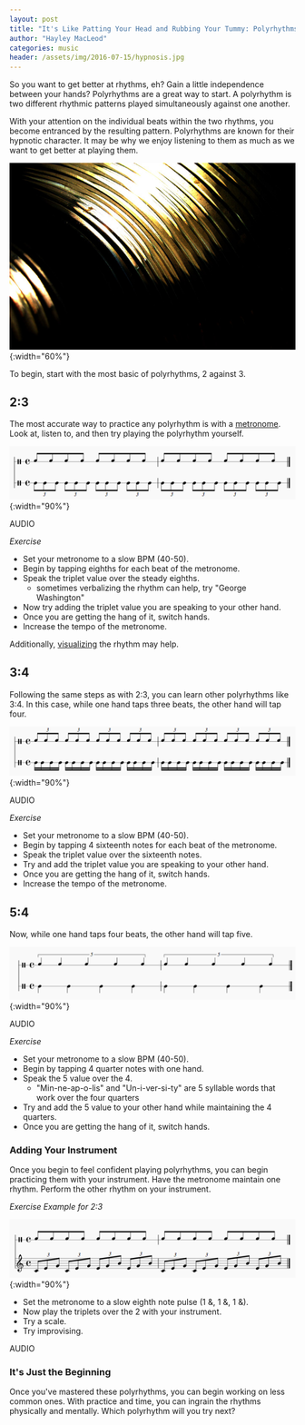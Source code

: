 ```yaml
---
layout: post
title: "It's Like Patting Your Head and Rubbing Your Tummy: Polyrhythms"
author: "Hayley MacLeod"
categories: music
header: /assets/img/2016-07-15/hypnosis.jpg
---
```


So you want to get better at rhythms, eh? Gain a little independence between your hands? Polyrhythms are a great way to start. A polyrhythm is two different rhythmic patterns played simultaneously against one another.

With your attention on the individual beats within the two rhythms, you become entranced by the resulting pattern. Polyrhythms are known for their hypnotic character. It may be why we enjoy listening to them as much as we want to get better at playing them.

![](/assets/img/2016-07-15/cymbal.jpg){:width="60%"}

To begin, start with the most basic of polyrhythms, 2 against 3.

## 2:3

The most accurate way to practice any polyrhythm is with a [metronome](https://pitchplay.io). Look at, listen to, and then try playing the polyrhythm yourself.

![](/assets/img/2016-07-15/2_3staff.png){:width="90%"}

AUDIO

*Exercise*

- Set your metronome to a slow BPM (40-50).
- Begin by tapping eighths for each beat of the metronome.
- Speak the triplet value over the steady eighths.
  - sometimes verbalizing the rhythm can help, try "George Washington"
- Now try adding the triplet value you are speaking to your other hand.
- Once you are getting the hang of it, switch hands.
- Increase the tempo of the metronome.

Additionally, [visualizing](https://www.youtube.com/watch?v=A8tKbd91kFA) the rhythm may help.

## 3:4

Following the same steps as with 2:3, you can learn other polyrhythms like 3:4. In this case, while one hand taps three beats, the other hand will tap four.

![](/assets/img/2016-07-15/3_4staff.png){:width="90%"}

AUDIO

*Exercise*

- Set your metronome to a slow BPM (40-50).
- Begin by tapping 4 sixteenth notes for each beat of the metronome.
- Speak the triplet value over the sixteenth notes.
- Try and add the triplet value you are speaking to your other hand.
- Once you are getting the hang of it, switch hands.
- Increase the tempo of the metronome.

## 5:4

Now, while one hand taps four beats, the other hand will tap five.

![](/assets/img/2016-07-15/5_4staff.png){:width="90%"}

AUDIO

*Exercise*

- Set your metronome to a slow BPM (40-50).
- Begin by tapping 4 quarter notes with one hand.
- Speak the 5 value over the 4.
  - "Min-ne-ap-o-lis" and "Un-i-ver-si-ty" are 5 syllable words that work over the four quarters
- Try and add the 5 value to your other hand while maintaining the 4 quarters.
- Once you are getting the hang of it, switch hands.

### Adding Your Instrument

Once you begin to feel confident playing polyrhythms, you can begin practicing them with your instrument. Have the metronome maintain one rhythm. Perform the other rhythm on your instrument.

*Exercise Example for 2:3*

![](/assets/img/2016-07-15/instrument.png){:width="90%"}

- Set the metronome to a slow eighth note pulse (1 &, 1 &, 1 &).
- Now play the triplets over the 2 with your instrument.
- Try a scale.
- Try improvising.

AUDIO

### It's Just the Beginning

Once you've mastered these polyrhythms, you can begin working on less common ones. With practice and time, you can ingrain the rhythms physically and mentally. Which polyrhythm will you try next?
